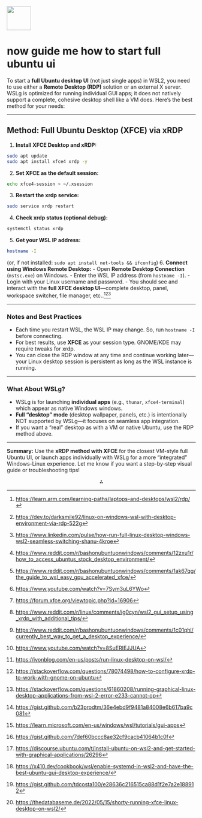 <img src="https://r2cdn.perplexity.ai/pplx-full-logo-primary-dark%402x.png" style="height:64px;margin-right:32px"/>

# now guide me how to start full ubuntu ui

To start a **full Ubuntu desktop UI** (not just single apps) in WSL2, you need to use either a **Remote Desktop (RDP)** solution or an external X server. WSLg is optimized for running individual GUI apps; it does not natively support a complete, cohesive desktop shell like a VM does. Here’s the best method for your needs:

***

## Method: Full Ubuntu Desktop (XFCE) via xRDP

1. **Install XFCE Desktop and xRDP:**

```bash
sudo apt update
sudo apt install xfce4 xrdp -y
```

2. **Set XFCE as the default session:**

```bash
echo xfce4-session > ~/.xsession
```

3. **Restart the xrdp service:**

```bash
sudo service xrdp restart
```

4. **Check xrdp status (optional debug):**

```bash
systemctl status xrdp
```

5. **Get your WSL IP address:**

```bash
hostname -I
```

(or, if not installed: `sudo apt install net-tools && ifconfig`)
6. **Connect using Windows Remote Desktop:**
    - Open **Remote Desktop Connection** (`mstsc.exe`) on Windows.
    - Enter the WSL IP address (from `hostname -I`).
    - Login with your Linux username and password.
    - You should see and interact with the **full XFCE desktop UI**—complete desktop, panel, workspace switcher, file manager, etc..[^1][^2][^3]

***

### Notes and Best Practices

- Each time you restart WSL, the WSL IP may change. So, run `hostname -I` before connecting.
- For best results, use **XFCE** as your session type. GNOME/KDE may require tweaks for xrdp.
- You can close the RDP window at any time and continue working later—your Linux desktop session is persistent as long as the WSL instance is running.

***

### What About WSLg?

- WSLg is for launching **individual apps** (e.g., `thunar`, `xfce4-terminal`) which appear as native Windows windows.
- **Full “desktop” mode** (desktop wallpaper, panels, etc.) is intentionally NOT supported by WSLg—it focuses on seamless app integration.
- If you want a “real” desktop as with a VM or native Ubuntu, use the RDP method above.

***

**Summary:**
Use the **xRDP method with XFCE** for the closest VM-style full Ubuntu UI, or launch apps individually with WSLg for a more “integrated” Windows-Linux experience.
Let me know if you want a step-by-step visual guide or troubleshooting tips!
<span style="display:none">[^10][^11][^12][^13][^14][^15][^16][^17][^18][^19][^20][^4][^5][^6][^7][^8][^9]</span>

<div align="center">⁂</div>

[^1]: https://learn.arm.com/learning-paths/laptops-and-desktops/wsl2/rdp/

[^2]: https://dev.to/darksmile92/linux-on-windows-wsl-with-desktop-environment-via-rdp-522g

[^3]: https://www.linkedin.com/pulse/how-run-full-linux-desktop-windows-wsl2-seamless-switching-shanu-4kroe

[^4]: https://learn.microsoft.com/en-us/windows/wsl/tutorials/gui-apps

[^5]: https://gist.github.com/7def60bccc8ae32cf9cacb41064b1c0f

[^6]: https://discourse.ubuntu.com/t/install-ubuntu-on-wsl2-and-get-started-with-graphical-applications/26296

[^7]: https://x410.dev/cookbook/wsl/enable-systemd-in-wsl2-and-have-the-best-ubuntu-gui-desktop-experience/

[^8]: https://gist.github.com/tdcosta100/e28636c216515ca88d1f2e7a2e188912

[^9]: https://thedatabaseme.de/2022/05/15/shorty-running-xfce-linux-desktop-on-wsl2/

[^10]: https://www.reddit.com/r/bashonubuntuonwindows/comments/12zxu1r/how_to_access_ubuntus_stock_desktop_environment/

[^11]: https://www.reddit.com/r/bashonubuntuonwindows/comments/1ak67qg/the_guide_to_wsl_easy_gpu_accelerated_xfce/

[^12]: https://www.youtube.com/watch?v=7Sym3uL6YWo

[^13]: https://forum.xfce.org/viewtopic.php?id=16906

[^14]: https://www.reddit.com/r/linux/comments/ig0cyn/wsl2_gui_setup_using_xrdp_with_additional_tips/

[^15]: https://www.reddit.com/r/bashonubuntuonwindows/comments/1c01qhl/currently_best_way_to_get_a_desktop_experience/

[^16]: https://www.youtube.com/watch?v=8SuERIEJJUA

[^17]: https://ivonblog.com/en-us/posts/run-linux-desktop-on-wsl/

[^18]: https://stackoverflow.com/questions/78074498/how-to-configure-xrdp-to-work-with-gnome-on-ubuntu

[^19]: https://stackoverflow.com/questions/61860208/running-graphical-linux-desktop-applications-from-wsl-2-error-e233-cannot-op

[^20]: https://gist.github.com/b23prodtm/36e4ebd9f9481a84008e6b617ba9c081

